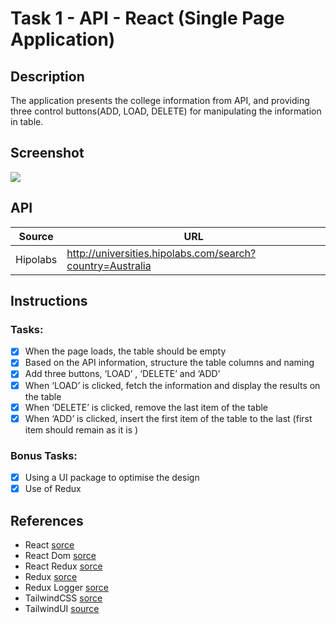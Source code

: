 # Task 1 - API - React (Single Page Application)
## Description
The application presents the college information from API, and providing three control buttons(ADD, LOAD, DELETE) for manipulating the information in table.
## Screenshot
![](https://media.giphy.com/media/8VmwLy7sqVihyxP1vK/giphy.gif)
## API 
|Source|URL|
|---|---|
|Hipolabs|http://universities.hipolabs.com/search?country=Australia|
## Instructions
### Tasks:
- [x] When the page loads, the table should be empty
- [x] Based on the API information, structure the table columns and naming
- [x] Add three buttons, ‘LOAD’ , ‘DELETE’ and ‘ADD’
- [x] When ‘LOAD’ is clicked, fetch the information and display the results on the table
- [x] When ‘DELETE’ is clicked, remove the last item of the table
- [x] When ‘ADD’ is clicked, insert the first item of the table to the last (first item
should remain as it is )
### Bonus Tasks:
- [x] Using a UI package to optimise the design
- [x] Use of Redux
## References
- React [sorce](https://reactjs.org/docs/getting-started.html)
- React Dom [sorce](https://reactjs.org/docs/react-dom.html)
- React Redux [sorce](https://www.npmjs.com/package/react-redux)
- Redux [sorce](https://redux.js.org/introduction/getting-started)
- Redux Logger [sorce](https://www.npmjs.com/package/redux-logger)
- TailwindCSS [sorce](https://tailwindcss.com/docs/installation)
- TailwindUI [source](https://tailwindui.com/components)